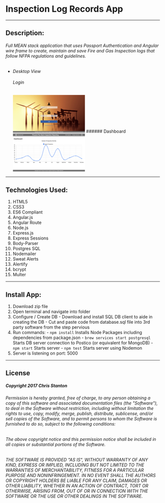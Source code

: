
# Inspection Log Records App

---

## Description:
###### Full MEAN stack application that uses Passport Authentication and Angular wire frame to create, maintain and save Fire and Gas Inspection logs that follow NFPA regulations and guidelines.

- *Desktop View*
  ###### Login
  <img src="./public/assets/images/screenshots/desktop-login.png" width="49%" boarder="1px solid black">
  ###### Dashboard
  <img src="./public/assets/images/screenshots/desktop-dashboard.png" width="49%" boarder="1px solid black">

---

## Technologies Used:
  1. HTML5
  2. CSS3
  3. ES6 Compliant
  4. Angular.js
  5. Angular Route
  6. Node.js
  7. Express.js
  8. Express Sessions
  9. Body-Parser
  10. Postgres SQL
  11. Nodemailer
  12. Sweat Alerts
  13. Alertify
  14. bcrypt
  15. Multer

---

## Install App:
  1. Download zip file
  2. Open terminal and navigate into folder
  3. Configure / Create DB
    - Download and install SQL DB client to aide in creating the DB
    - Cut and paste code from database.sql file into 3rd party software from the step pervious
  4. Run commands:
    - ``` npm install ``` Installs Node Packages including dependencies from package.json
    - ``` brew services start postgresql ``` Starts DB server connection to Postico (or equivalent for MongoDB)
    - ``` npm start ``` Starts server
    - ``` npm test ``` Starts server using Nodemon
  5. Server is listening on port: 5000

---

## License
##### Copyright 2017 Chris Stanton

###### Permission is hereby granted, free of charge, to any person obtaining a copy of this software and associated documentation files (the "Software"), to deal in the Software without restriction, including without limitation the rights to use, copy, modify, merge, publish, distribute, sublicense, and/or sell copies of the Software, and to permit persons to whom the Software is furnished to do so, subject to the following conditions:

###### The above copyright notice and this permission notice shall be included in all copies or substantial portions of the Software.

###### THE SOFTWARE IS PROVIDED "AS IS", WITHOUT WARRANTY OF ANY KIND, EXPRESS OR IMPLIED, INCLUDING BUT NOT LIMITED TO THE WARRANTIES OF MERCHANTABILITY, FITNESS FOR A PARTICULAR PURPOSE AND NONINFRINGEMENT. IN NO EVENT SHALL THE AUTHORS OR COPYRIGHT HOLDERS BE LIABLE FOR ANY CLAIM, DAMAGES OR OTHER LIABILITY, WHETHER IN AN ACTION OF CONTRACT, TORT OR OTHERWISE, ARISING FROM, OUT OF OR IN CONNECTION WITH THE SOFTWARE OR THE USE OR OTHER DEALINGS IN THE SOFTWARE.
